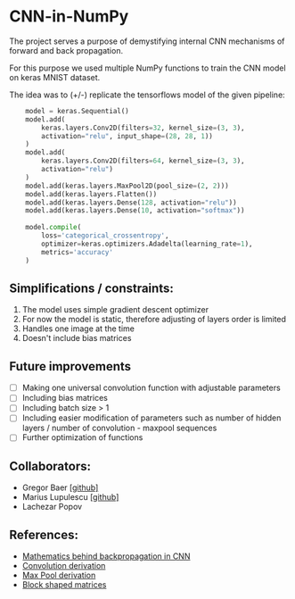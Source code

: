 # CNN-in-NumPy
The project serves a purpose of demystifying internal CNN mechanisms of forward and back propagation. 

For this purpose we used multiple NumPy functions to train the CNN model on keras MNIST dataset.

The idea was to (+/-) replicate the tensorflows model of the given pipeline:

```python
    model = keras.Sequential()
    model.add(
        keras.layers.Conv2D(filters=32, kernel_size=(3, 3),
        activation="relu", input_shape=(28, 28, 1))
    )
    model.add(
        keras.layers.Conv2D(filters=64, kernel_size=(3, 3),
        activation="relu")
    )
    model.add(keras.layers.MaxPool2D(pool_size=(2, 2)))
    model.add(keras.layers.Flatten())
    model.add(keras.layers.Dense(128, activation="relu"))
    model.add(keras.layers.Dense(10, activation="softmax"))
              
    model.compile(
        loss='categorical_crossentropy',
        optimizer=keras.optimizers.Adadelta(learning_rate=1),
        metrics='accuracy'
    )
```
## Simplifications / constraints:

1. The model uses simple gradient descent optimizer
2. For now the model is static, therefore adjusting of layers order is limited
3. Handles one image at the time
4. Doesn't include bias matrices


## Future improvements
- [ ] Making one universal convolution function with adjustable parameters
- [ ] Including bias matrices
- [ ] Including batch size > 1
- [ ] Including easier modification of parameters such as number of hidden layers / number of convolution - maxpool sequences
- [ ] Further optimization of functions

## Collaborators:
* Gregor Baer [[github]](https://github.com/gregorbaer)
* Marius Lupulescu [[github]](https://github.com/mariusadrian77)
* Lachezar Popov

## References:
* [Mathematics behind backpropagation in CNN](https://medium.com/@ngocson2vn/a-gentle-explanation-of-backpropagation-in-convolutional-neural-network-cnn-1a70abff508b)
* [Convolution derivation](https://pavisj.medium.com/convolutions-and-backpropagations-46026a8f5d2c)
* [Max Pool derivation](https://medium.com/the-bioinformatics-press/only-numpy-understanding-back-propagation-for-max-pooling-layer-in-multi-layer-cnn-with-example-f7be891ee4b4)
* [Block shaped matrices](https://stackoverflow.com/questions/16873441/form-a-big-2d-array-from-multiple-smaller-2d-arrays/16873755#16873755)
